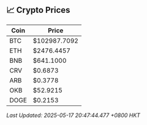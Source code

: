 ## 📈 Crypto Prices

| Coin | Price |
| ---- | ----- |
| BTC | $102987.7092 |
| ETH | $2476.4457 |
| BNB | $641.1000 |
| CRV | $0.6873 |
| ARB | $0.3778 |
| OKB | $52.9215 |
| DOGE | $0.2153 |

_Last Updated: 2025-05-17 20:47:44.477 +0800 HKT_